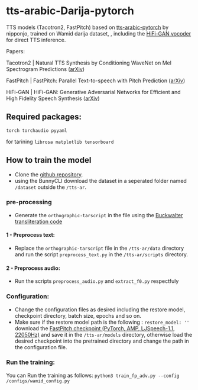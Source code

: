# tts-arabic-Darija-pytorch

TTS models (Tacotron2, FastPitch) based on [tts-arabic-pytorch](https://github.com/nipponjo/tts-arabic-pytorch) by nipponjo, trained on Wamid darija dataset, , including the [HiFi-GAN vocoder](https://github.com/jik876/hifi-gan) for direct TTS inference.

Papers:

Tacotron2 | Natural TTS Synthesis by Conditioning WaveNet on Mel Spectrogram Predictions ([arXiv](https://arxiv.org/abs/1712.05884))

FastPitch | FastPitch: Parallel Text-to-speech with Pitch Prediction ([arXiv](https://arxiv.org/abs/2006.06873))

HiFi-GAN  | HiFi-GAN: Generative Adversarial Networks for Efficient and High Fidelity Speech Synthesis ([arXiv](https://arxiv.org/abs/2010.05646))

## Required packages:
`torch torchaudio pyyaml`

for tarining 
`librosa matplotlib tensorboard`

## How to train the model

* Clone the [github repository](https://github.com/AymanKUMA/tts-ar.git).
* using the BunnyCLI download the dataset in a seperated folder named `/dataset` outside the `/tts-ar`.

### pre-processing 

* Generate the `orthographic-tarscript` in the file using the [Buckwalter transliteration code](https://github.com/Similar-Intelligence/development-arabic-tts/tree/develop/buckwalter_trans)

#### 1 - Preprocess text: 
- Replace the `orthographic-tarscript` file in the `/tts-ar/data` directory and run the script `preprocess_text.py` in the `/tts-ar/scripts` directory.

#### 2 - Preprocess audio:
- Run the scripts `preprocess_audio.py` and `extract_f0.py` respectfuly

### Configuration:
- Change the configuration files as desired including the restore model, checkpoint directory, batch size, epochs and so on.
- Make sure if the restore model path is the following : `restore_model: ''` download the [FastPitch checkpoint (PyTorch, AMP, LJSpeech-1.1, 22050Hz)](https://catalog.ngc.nvidia.com/orgs/nvidia/teams/dle/models/fastpitch__pyt_ckpt) and save it in the `/tts-ar/models` directory, otherwise load the desired checkpoint into the pretrained directory and change the path in the configuration file.

### Run the training: 
You can Run the training as follows: `python3 train_fp_adv.py --config /configs/wamid_config.py` 

